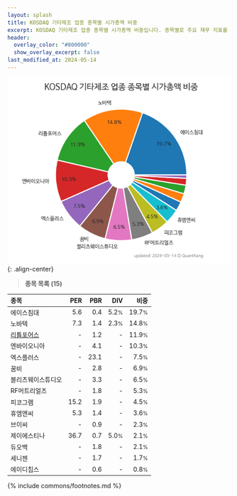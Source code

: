 ```yaml
---
layout: splash
title: KOSDAQ 기타제조 업종 종목별 시가총액 비중
excerpt: KOSDAQ 기타제조 업종 종목별 시가총액 비중입니다. 종목별로 주요 재무 지표를 함께 표시합니다.
header:
  overlay_color: "#800000"
  show_overlay_excerpt: false
last_modified_at: 2024-05-14
---
```



![KOSDAQ 기타제조 업종 종목별 시가총액 비중](/stats/sector/images/kosdaq_업종_기타제조_종목.png){: .align-center}


> **종목 목록 (15)**<a id="list"></a>

| **종목** | **PER** | **PBR** | **DIV** | **비중** |
| :------- | ------: | ------: | ------: | -------: |
| 에이스침대 | 5.6 | 0.4 | 5.2<small>%</small> | 19.7<small>%</small> |
| 노바텍 | 7.3 | 1.4 | 2.3<small>%</small> | 14.8<small>%</small> |
| [리튬포어스](/073570/) | - | 1.2 | - | 11.9<small>%</small> |
| 엔바이오니아 | - | 4.1 | - | 10.3<small>%</small> |
| 엑스플러스 | - | 23.1 | - | 7.5<small>%</small> |
| 꿈비 | - | 2.8 | - | 6.9<small>%</small> |
| 블리츠웨이스튜디오 | - | 3.3 | - | 6.5<small>%</small> |
| RF머트리얼즈 | - | 1.8 | - | 5.3<small>%</small> |
| 피코그램 | 15.2 | 1.9 | - | 4.5<small>%</small> |
| 휴엠앤씨 | 5.3 | 1.4 | - | 3.6<small>%</small> |
| 브이씨 | - | 0.9 | - | 2.3<small>%</small> |
| 제이에스티나 | 36.7 | 0.7 | 5.0<small>%</small> | 2.1<small>%</small> |
| 듀오백 | - | 1.8 | - | 2.1<small>%</small> |
| 세니젠 | - | 1.7 | - | 1.7<small>%</small> |
| 에이디칩스 | - | 0.6 | - | 0.8<small>%</small> |

{% include commons/footnotes.md %}